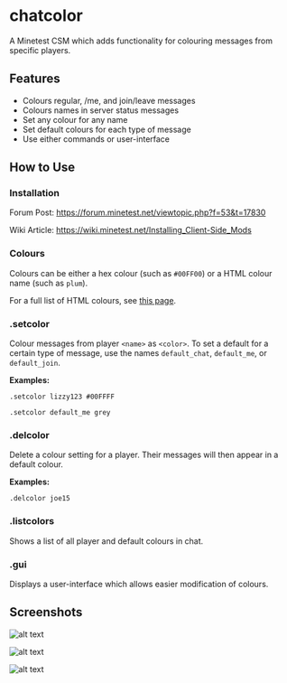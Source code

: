# chatcolor

A Minetest CSM which adds functionality for colouring messages from specific players.

## Features

* Colours regular, /me, and join/leave messages
* Colours names in server status messages
* Set any colour for any name
* Set default colours for each type of message
* Use either commands or user-interface

## How to Use

### Installation
Forum Post: https://forum.minetest.net/viewtopic.php?f=53&t=17830 

Wiki Article: https://wiki.minetest.net/Installing_Client-Side_Mods

### Colours

Colours can be either a hex colour (such as `#00FF00`) or a HTML colour name (such as `plum`).

For a full list of HTML colours, see [this page](https://html-color-codes.info/color-names/).

### .setcolor <name> <color>

Colour messages from player `<name>` as `<color>`. To set a default for a certain type of message, use the names `default_chat`, `default_me`, or `default_join`.

**Examples:**

`.setcolor lizzy123 #00FFFF`

`.setcolor default_me grey`

### .delcolor <name>

Delete a colour setting for a player. Their messages will then appear in a default colour.

**Examples:**

`.delcolor joe15`

### .listcolors

Shows a list of all player and default colours in chat.

### .gui

Displays a user-interface which allows easier modification of colours.

## Screenshots

![alt text](https://github.com/random-geek/Chat-color/blob/master/screenshots/Capture20.PNG "Coloured names is chat")

![alt text](https://github.com/random-geek/Chat-color/blob/master/screenshots/Capture21.PNG "Main user-interface")

![alt text](https://github.com/random-geek/Chat-color/blob/master/screenshots/Capture22.PNG "Modification view")
